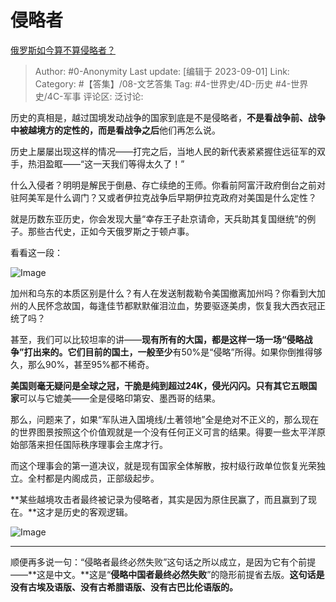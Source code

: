 # 侵略者
[俄罗斯如今算不算侵略者？](https://www.zhihu.com/question/520876214/answer/2444406017)

> Author: #0-Anonymity
> Last update: [编辑于 2023-09-01]
> Link:
> Category: #【答集】/08-文艺答集
> Tag: #4-世界史/4D-历史 #4-世界史/4C-军事
> 评论区:
> 泛讨论:

历史的真相是，越过国境发动战争的国家到底是不是侵略者，**不是看战争前、战争中被越境方的定性的，**而是看**战争之后**他们再怎么说。

历史上屡屡出现这样的情况——打完之后，当地人民的新代表紧紧握住远征军的双手，热泪盈眶——“这一天我们等得太久了！”

什么入侵者？明明是解民于倒悬、存亡续绝的王师。你看前阿富汗政府倒台之前对驻阿美军是什么调门？又或者伊拉克战争后早期伊拉克政府对美国是什么定性？

就是历数东亚历史，你会发现大量“幸存王子赴京请命，天兵助其复国继统”的例子。那些古代史，正如今天俄罗斯之于顿卢事。

看看这一段：

![Image](https://picx.zhimg.com/50/v2-7aa9ba4830e726176b4542f0270182d7_720w.jpg?source=1940ef5c)

加州和乌东的本质区别是什么？有人在发送制裁勒令美国撤离加州吗？你看到大加州的人民怀念故国，每逢佳节都默默催泪泣血，势要驱逐美虏，恢复我大西衣冠正统了吗？

甚至，我们可以比较坦率的讲——**现有所有的大国，都是这样一场一场“侵略战争”打出来的。**它们目前的国土，一般**至少**有50%是“侵略”所得。如果你倒推得够久，那么90%，甚至95%都不稀奇。

**美国则毫无疑问是全球之冠，干脆是纯到超过24K，侵光闪闪。**只有其它**五眼国家**可以与它媲美——全是侵略印第安、墨西哥的结果。

那么，问题来了，如果“军队进入国境线/土著领地”全是绝对不正义的，那么现在的世界图景按照这个价值观就是一个没有任何正义可言的结果。得要一些太平洋原始部落来担任国际秩序理事会主席才行。

而这个理事会的第一道决议，就是现有国家全体解散，按村级行政单位恢复光荣独立。全村都是内阁成员，正部级起步。

**某些越境攻击者最终被记录为侵略者，其实是因为原住民赢了，而且赢到了现在。**这才是历史的客观逻辑。

![Image](https://picx.zhimg.com/50/v2-45705ea02324b4759380625a41dbb366_720w.jpg?source=1940ef5c)

--------------------

顺便再多说一句：“侵略者最终必然失败”这句话之所以成立，是因为它有个前提——**这是中文。**这是“**侵略中国者最终必然失败**”的隐形前提省去版。**这句话是没有古埃及语版、没有古希腊语版、没有古巴比伦语版的。**